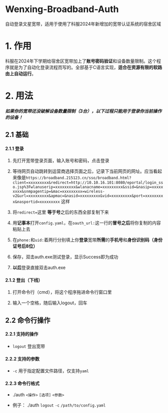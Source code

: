 # Wenxing-Broadband-Auth

自动登录文星宽带，适用于使用了科服2024年新增加的宽带认证系统的宿舍区域

# 1. 作用

科服在2024年下学期给宿舍区宽带加上了**账号密码验证**和设备数量限制。这个程序就是为了自动化登录流程而写的。全部基于C语言实现，**适合在资源有限的软路由上自动运行**。

# 2. 用法

##### 如果你的宽带还没破解设备数量限制（3台），以下过程只能用于登录你当前操作的设备！

## 2.1 基础

#### 2.1.1 登录

1. 先打开宽带登录页面，输入账号和密码，点击登录

2. 等待网页自动跳转到运营商选择页面之后，记录下当前网页的网址。应当看起来像是`https://broadband.215123.cn/sso/broadband.html?client=xxxxxxxxx&redirect=http://10.10.16.101:8080/eportal/login_sso.jsp%3Fwlanuserip=xxxxxxxxx&wlanacname=xxxxxxxxx&ssid=&nasip=xxxxxxxxx&snmpagentip=&mac=xxxxxxxxx=wireless-v2&url=xxxxxxxxx&apmac=&nasid=xxxxxxxxx&vid=xxxxxxxxx&port=xxxxxxxxx&nasportid=xxxxxxxxx` 这样

3. 将`redirect=`这里 **等于号**之后的东西全部复制下来

4. 用**记事本**打开`config.yaml`，在`oauth_url:`这一行的**冒号之后**将你复制的内容粘贴上去

5. 在`phone:`和`uid:`着两行分别填上你**登录**宽带**所需**的**手机号**和**身份识别码（身份证号后8位）**

6. 保存，双击auth.exe测试登录，显示Success即为成功

7. **以后**登录直接双击auth.exe

#### 2.1.2 登出（下线）

1. 打开命令行（cmd），将这个程序拖进命令行窗口里

2. 输入一个空格，随后输入logout，回车

## 2.2 命令行操作

#### 2.2.1 支持的操作

- `logout` 登出宽带

#### 2.2.2 支持的参数

- `-c` 用于指定配置文件路径，仅支持`yaml`

#### 2.2.3 命令行格式

- ./auth `<操作>` `[选项]` `<参数>`

- 例子： ./auth `logout` `-c` `/path/to/config.yaml`
